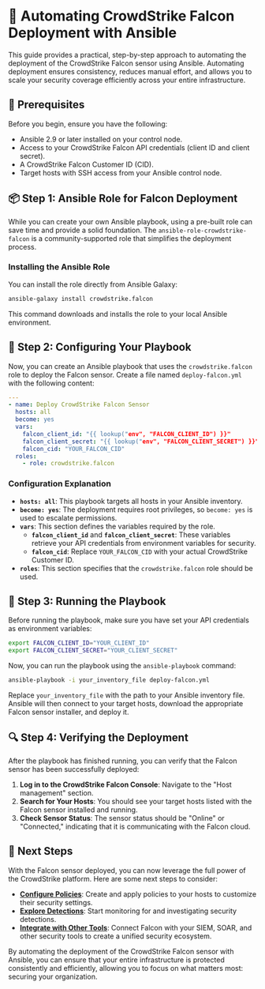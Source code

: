 # 🤖 Automating CrowdStrike Falcon Deployment with Ansible

This guide provides a practical, step-by-step approach to automating the deployment of the CrowdStrike Falcon sensor using Ansible. Automating deployment ensures consistency, reduces manual effort, and allows you to scale your security coverage efficiently across your entire infrastructure.

## 🎯 Prerequisites

Before you begin, ensure you have the following:

-   Ansible 2.9 or later installed on your control node.
-   Access to your CrowdStrike Falcon API credentials (client ID and client secret).
-   A CrowdStrike Falcon Customer ID (CID).
-   Target hosts with SSH access from your Ansible control node.

## 📦 Step 1: Ansible Role for Falcon Deployment

While you can create your own Ansible playbook, using a pre-built role can save time and provide a solid foundation. The `ansible-role-crowdstrike-falcon` is a community-supported role that simplifies the deployment process.

### Installing the Ansible Role

You can install the role directly from Ansible Galaxy:

```bash
ansible-galaxy install crowdstrike.falcon
```

This command downloads and installs the role to your local Ansible environment.

## 🔐 Step 2: Configuring Your Playbook

Now, you can create an Ansible playbook that uses the `crowdstrike.falcon` role to deploy the Falcon sensor. Create a file named `deploy-falcon.yml` with the following content:

```yaml
---
- name: Deploy CrowdStrike Falcon Sensor
  hosts: all
  become: yes
  vars:
    falcon_client_id: "{{ lookup("env", "FALCON_CLIENT_ID") }}"
    falcon_client_secret: "{{ lookup("env", "FALCON_CLIENT_SECRET") }}"
    falcon_cid: "YOUR_FALCON_CID"
  roles:
    - role: crowdstrike.falcon
```

### Configuration Explanation

-   **`hosts: all`**: This playbook targets all hosts in your Ansible inventory.
-   **`become: yes`**: The deployment requires root privileges, so `become: yes` is used to escalate permissions.
-   **`vars`**: This section defines the variables required by the role.
    -   **`falcon_client_id`** and **`falcon_client_secret`**: These variables retrieve your API credentials from environment variables for security.
    -   **`falcon_cid`**: Replace `YOUR_FALCON_CID` with your actual CrowdStrike Customer ID.
-   **`roles`**: This section specifies that the `crowdstrike.falcon` role should be used.

## 🚀 Step 3: Running the Playbook

Before running the playbook, make sure you have set your API credentials as environment variables:

```bash
export FALCON_CLIENT_ID="YOUR_CLIENT_ID"
export FALCON_CLIENT_SECRET="YOUR_CLIENT_SECRET"
```

Now, you can run the playbook using the `ansible-playbook` command:

```bash
ansible-playbook -i your_inventory_file deploy-falcon.yml
```

Replace `your_inventory_file` with the path to your Ansible inventory file. Ansible will then connect to your target hosts, download the appropriate Falcon sensor installer, and deploy it.

## 🔍 Step 4: Verifying the Deployment

After the playbook has finished running, you can verify that the Falcon sensor has been successfully deployed:

1.  **Log in to the CrowdStrike Falcon Console**: Navigate to the "Host management" section.
2.  **Search for Your Hosts**: You should see your target hosts listed with the Falcon sensor installed and running.
3.  **Check Sensor Status**: The sensor status should be "Online" or "Connected," indicating that it is communicating with the Falcon cloud.

## 🚀 Next Steps

With the Falcon sensor deployed, you can now leverage the full power of the CrowdStrike platform. Here are some next steps to consider:

-   **[Configure Policies](../enterprise/configuration.md)**: Create and apply policies to your hosts to customize their security settings.
-   **[Explore Detections](../analytics/threat-hunting.md)**: Start monitoring for and investigating security detections.
-   **[Integrate with Other Tools](../integrations/)**: Connect Falcon with your SIEM, SOAR, and other security tools to create a unified security ecosystem.

By automating the deployment of the CrowdStrike Falcon sensor with Ansible, you can ensure that your entire infrastructure is protected consistently and efficiently, allowing you to focus on what matters most: securing your organization.

